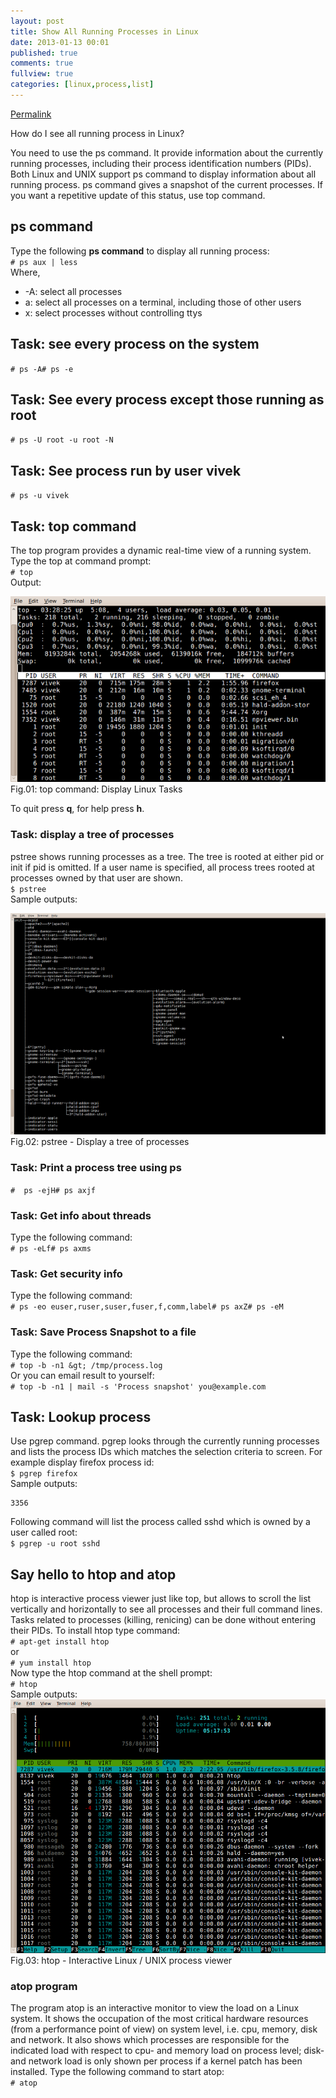 ```yaml
---
layout: post
title: Show All Running Processes in Linux
date: 2013-01-13 00:01
published: true
comments: true
fullview: true
categories: [linux,process,list]
---
```


[Permalink](http://www.cyberciti.biz/faq/show-all-running-processes-in-linux/ "Permalink to Show All Running Processes in Linux")

How do I see all running process in Linux?  
  
You need to use the ps command. It provide information about the currently running processes, including their process identification numbers (PIDs). Both Linux and UNIX support ps command to display information about all running process. ps command gives a snapshot of the current processes. If you want a repetitive update of this status, use top command.

## ps command

Type the following **ps command** to display all running process:  
`# ps aux | less`  
Where,

*   -A: select all processes
*   a: select all processes on a terminal, including those of other users
*   x: select processes without controlling ttys

## Task: see every process on the system

`# ps -A# ps -e`

## Task: See every process except those running as root

`# ps -U root -u root -N`

## Task: See process run by user vivek

`# ps -u vivek`

## Task: top command

The top program provides a dynamic real-time view of a running system. Type the top at command prompt:  
`# top`  
Output:

![Fig.01: top command: Display Linux Tasks](/images/2013/01/13/linux-unix-top-command.png)  
Fig.01: top command: Display Linux Tasks

To quit press **q**, for help press **h**.

### Task: display a tree of processes

pstree shows running processes as a tree. The tree is rooted at either pid or init if pid is omitted. If a user name is specified, all process trees rooted at processes owned by that user are shown.  
`$ pstree`  
Sample outputs:

![Fig.02: pstree - Display a tree of processes](/images/2013/01/13/linux-unix-pstree-command.png)  
Fig.02: pstree - Display a tree of processes


### Task: Print a process tree using ps

`#  ps -ejH# ps axjf`

### Task: Get info about threads

Type the following command:  
`# ps -eLf# ps axms`

### Task: Get security info

Type the following command:  
`# ps -eo euser,ruser,suser,fuser,f,comm,label# ps axZ# ps -eM`

### Task: Save Process Snapshot to a file

Type the following command:  
`# top -b -n1 &gt; /tmp/process.log`  
Or you can email result to yourself:  
`# top -b -n1 | mail -s 'Process snapshot' you@example.com`

## Task: Lookup process

Use pgrep command. pgrep looks through the currently running processes and lists the process IDs which matches the selection criteria to screen. For example display firefox process id:  
`$ pgrep firefox`  
Sample outputs:

    3356

Following command will list the process called sshd which is owned by a user called root:  
`$ pgrep -u root sshd`

## Say hello to htop and atop

htop is interactive process viewer just like top, but allows to scroll the list vertically and horizontally to see all processes and their full command lines. Tasks related to processes (killing, renicing) can be done without entering their PIDs. To install htop type command:  
`# apt-get install htop`  
or  
`# yum install htop`  
Now type the htop command at the shell prompt:  
`# htop`  
Sample outputs:  
![Fig.03: htop - Interactive Linux / UNIX process viewer](/images/2013/01/13/linux-unix-htop-command.png)  
Fig.03: htop - Interactive Linux / UNIX process viewer

### atop program

The program atop is an interactive monitor to view the load on a Linux system. It shows the occupation of the most critical hardware resources (from a performance point of view) on system level, i.e. cpu, memory, disk and network. It also shows which processes are responsible for the indicated load with respect to cpu- and memory load on process level; disk- and network load is only shown per process if a kernel patch has been installed. Type the following command to start atop:  
`# atop`  
